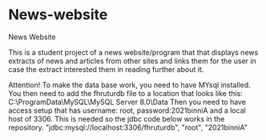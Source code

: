 # News-website
News Website


This is a student project of a news website/program that that displays news extracts of news and articles from other sites and links them for the user in case the extract interested them in reading further about it.

Attention! To make the data base work, you need to have MYsql installed. You then need to add the fhruturdb file to a location that looks like this: C:\ProgramData\MySQL\MySQL Server 8.0\Data
Then you need to have access setup that has username: root, password:2021binniA and a local host of 3306. This is needed so the jdbc code below works in the repository.
"jdbc:mysql://localhost:3306/fhruturdb", "root", "2021binniA"